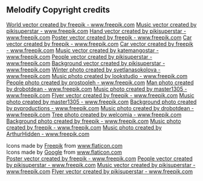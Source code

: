 ## Melodify Copyright credits


<a href="https://www.freepik.com/vectors/world">World vector created by freepik - www.freepik.com</a>
<a href="https://www.freepik.com/vectors/music">Music vector created by pikisuperstar - www.freepik.com</a>
<a href="https://www.freepik.com/vectors/hand">Hand vector created by pikisuperstar - www.freepik.com</a>
<a href="https://www.freepik.com/vectors/poster">Poster vector created by freepik - www.freepik.com</a>
<a href="https://www.freepik.com/vectors/car">Car vector created by freepik - www.freepik.com</a>
<a href="https://www.freepik.com/vectors/car">Car vector created by freepik - www.freepik.com</a>
<a href="https://www.freepik.com/vectors/music">Music vector created by katemangostar - www.freepik.com</a>
<a href="https://www.freepik.com/vectors/people">People vector created by pikisuperstar - www.freepik.com</a>
<a href="https://www.freepik.com/vectors/background">Background vector created by pikisuperstar - www.freepik.com</a>
<a href="https://www.freepik.com/photos/winter">Winter photo created by svetlanasokolova - www.freepik.com</a> 
<a href="https://www.freepik.com/photos/music">Music photo created by lookstudio - www.freepik.com</a>
<a href="https://www.freepik.com/photos/people">People photo created by prostooleh - www.freepik.com</a>
<a href="https://www.freepik.com/photos/man">Man photo created by drobotdean - www.freepik.com</a>
<a href="https://www.freepik.com/photos/music">Music photo created by master1305 - www.freepik.com</a>
<a href="https://www.freepik.com/vectors/flyer">Flyer vector created by freepik - www.freepik.com</a>
<a href="https://www.freepik.com/photos/music">Music photo created by master1305 - www.freepik.com</a>
<a href="https://www.freepik.com/photos/background">Background photo created by pvproductions - www.freepik.com</a>
<a href="https://www.freepik.com/photos/music">Music photo created by drobotdean - www.freepik.com</a>
<a href="https://www.freepik.com/photos/tree">Tree photo created by welcomia - www.freepik.com</a>
<a href="https://www.freepik.com/photos/background">Background photo created by freepik - www.freepik.com</a>
<a href="https://www.freepik.com/photos/music">Music photo created by freepik - www.freepik.com</a>
<a href="https://www.freepik.com/photos/music">Music photo created by ArthurHidden - www.freepik.com</a>
<div>Icons made by <a href="https://www.flaticon.com/authors/freepik" title="Freepik">Freepik</a> from <a href="https://www.flaticon.com/" title="Flaticon">www.flaticon.com</a></div>
<div>Icons made by <a href="https://www.flaticon.com/authors/google" title="Google">Google</a> from <a href="https://www.flaticon.com/" title="Flaticon">www.flaticon.com</a></div>
<a href="https://www.freepik.com/vectors/poster">Poster vector created by freepik - www.freepik.com</a>
<a href="https://www.freepik.com/vectors/people">People vector created by pikisuperstar - www.freepik.com</a>
<a href="https://www.freepik.com/vectors/music">Music vector created by pikisuperstar - www.freepik.com</a>
<a href="https://www.freepik.com/vectors/flyer">Flyer vector created by pikisuperstar - www.freepik.com</a>
